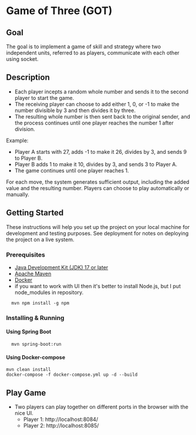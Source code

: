 # Game of Three (GOT)

## Goal
The goal is to implement a game of skill and strategy where two independent units, referred to as players, communicate with each other using socket.

## Description
- Each player incepts a random whole number and sends it to the second player to start the game.
- The receiving player can choose to add either 1, 0, or -1 to make the number divisible by 3 and then divides it by three.
- The resulting whole number is then sent back to the original sender, and the process continues until one player reaches the number 1 after division.

Example:
- Player A starts with 27, adds -1 to make it 26, divides by 3, and sends 9 to Player B.
- Player B adds 1 to make it 10, divides by 3, and sends 3 to Player A.
- The game continues until one player reaches 1.

For each move, the system generates sufficient output, including the added value and the resulting number. Players can choose to play automatically or manually.

## Getting Started

These instructions will help you set up the project on your local machine for development and testing purposes. See deployment for notes on deploying the project on a live system.

### Prerequisites
- [Java Development Kit (JDK) 17 or later](https://www.oracle.com/java/technologies/javase/jdk17-archive-downloads.html)
- [Apache Maven](https://maven.apache.org/download.cgi)
- [Docker](https://www.docker.com/products/docker-desktop)
- if you want to work with UI then it's better to install Node.js, but I put node_modules in repository.
```shell
  mvn npm install -g npm
```

### Installing & Running

#### Using Spring Boot
```shell
  mvn spring-boot:run
```

#### Using Docker-compose
```shell
mvn clean install
docker-compose -f docker-compose.yml up -d --build 
```
## Play Game
- Two players can play together on different ports in the browser with the nice UI.
  * Player 1: http://localhost:8084/
  * Player 2: http://localhost:8085/